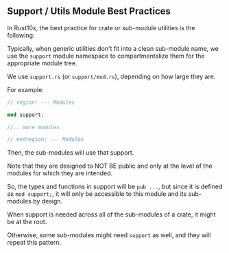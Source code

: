 ## Support / Utils Module Best Practices

In Rust10x, the best practice for crate or sub-module utilities is the following:

Typically, when generic utilities don't fit into a clean sub-module name, we use the `support` module namespace to compartmentalize them for the appropriate module tree.

We use `support.rs` (or `support/mod.rs`), depending on how large they are.

For example:

````rust
// region: --- Modules

mod support;

//.. more modules

// endregion: --- Modules
````

Then, the sub-modules will use that support.

Note that they are designed to NOT BE public and only at the level of the modules for which they are intended.

So, the types and functions in support will be `pub ...`, but since it is defined as `mod support;`, it will only be accessible to this module and its sub-modules by design.

When support is needed across all of the sub-modules of a crate, it might be at the root.

Otherwise, some sub-modules might need `support` as well, and they will repeat this pattern.